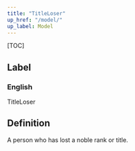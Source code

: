 ```yaml
---
title: "TitleLoser"
up_href: "/model/"
up_label: Model
---
```


[TOC]

## Label

### English
TitleLoser


## Definition
A person who has lost a noble rank or title. 


    
